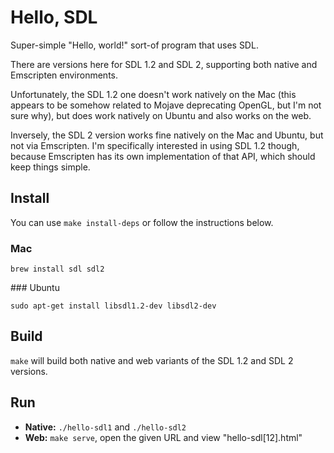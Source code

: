 Hello, SDL
==========

Super-simple "Hello, world!" sort-of program that uses SDL.

There are versions here for SDL 1.2 and SDL 2, supporting both native and Emscripten environments.

Unfortunately, the SDL 1.2 one doesn't work natively on the Mac (this appears to be somehow related to Mojave deprecating OpenGL, but I'm not sure why), but does work natively on Ubuntu and also works on the web.

Inversely, the SDL 2 version works fine natively on the Mac and Ubuntu, but not via Emscripten. I'm specifically interested in using SDL 1.2 though, because Emscripten has its own implementation of that API, which should keep things simple.

Install
-------

You can use `make install-deps` or follow the instructions below.

### Mac

`brew install sdl sdl2`

### Ubuntu

`sudo apt-get install libsdl1.2-dev libsdl2-dev`

Build
-----

`make` will build both native and web variants of the SDL 1.2 and SDL 2 versions.

Run
---

 * **Native:** `./hello-sdl1` and `./hello-sdl2`
 * **Web:** `make serve`, open the given URL and view "hello-sdl[12].html"
